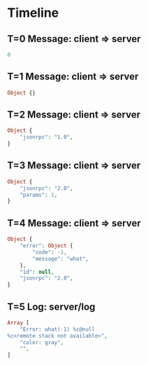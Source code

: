 # Timeline

## T=0 Message: client => server

```php
0
```

## T=1 Message: client => server

```php
Object {}
```

## T=2 Message: client => server

```php
Object {
    "jsonrpc": "1.0",
}
```

## T=3 Message: client => server

```php
Object {
    "jsonrpc": "2.0",
    "params": 1,
}
```

## T=4 Message: client => server

```php
Object {
    "error": Object {
        "code": -1,
        "message": "what",
    },
    "id": null,
    "jsonrpc": "2.0",
}
```

## T=5 Log: server/log

```php
Array [
    "Error: what(-1) %c@null
%c<remote stack not available>",
    "color: gray",
    "",
]
```
